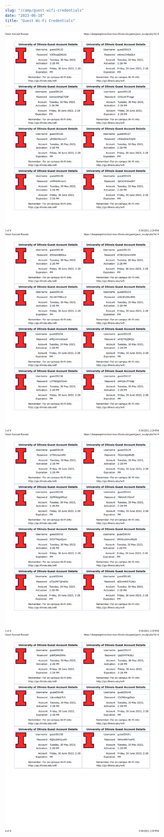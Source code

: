 ```yaml
---
slug: "/camp/guest-wifi-credentials"
date: "2023-06-18"
title: "Guest Wi-Fi Credentials"
---
```

![credentials](./wifi_accounts_cs_IoT-1.png)
![credentials](./wifi_accounts_cs_IoT-2.png)
![credentials](./wifi_accounts_cs_IoT-3.png)
![credentials](./wifi_accounts_cs_IoT-4.png)

